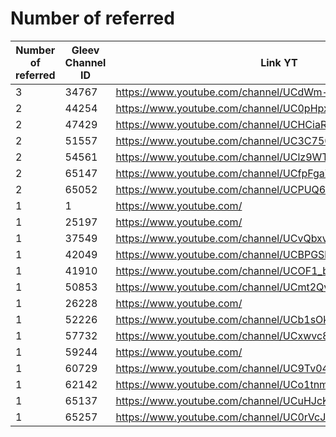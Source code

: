 # Number of referred

| Number of referred | Gleev Channel ID | Link YT | Status | Subscribers YT |
| --- | --- | --- | --- | --- |
| 3 | 34767 | https://www.youtube.com/channel/UCdWm-19iAtvkoiKXZR-b2Zw | Rejected | 1 |
| 2 | 44254 | https://www.youtube.com/channel/UC0pHpxSt_4gd63WylQL0cVQ | Diamond | 1280000 |
| 2 | 47429 | https://www.youtube.com/channel/UCHCiaRsqvtMriZlVxYMP5ig | Diamond | 1430000 |
| 2 | 51557 | https://www.youtube.com/channel/UC3C7500zgxQCCO4G-iKDI_A | Silver | 30500 |
| 2 | 54561 | https://www.youtube.com/channel/UClz9WTncMG2fkm_N0amccWw | Silver | 1040000 |
| 2 | 65147 | https://www.youtube.com/channel/UCfpFgaZAodJSM1ZA6NJlK_A | Bronze | 3130 |
| 2 | 65052 | https://www.youtube.com/channel/UCPUQ62u4DWiYAXJbUX-vrOg | Bronze | 1970 |
| 1 | 1 | https://www.youtube.com/ | 0 |  |
| 1 | 25197 | https://www.youtube.com/ | 0 |  |
| 1 | 37549 | https://www.youtube.com/channel/UCvQbxv7NKmN_n3KrvesJPIA | Bronze | 5560 |
| 1 | 42049 | https://www.youtube.com/channel/UCBPGSbZZ-ORdqrt2-tOrO9w | Gold | 139000 |
| 1 | 41910 | https://www.youtube.com/channel/UCOF1_bCVWjXimuDOQG-3AgA | Bronze | 1800 |
| 1 | 50853 | https://www.youtube.com/channel/UCmt2QvFBNQlMzw_5sgLPFnQ | Gold | 191000 |
| 1 | 26228 | https://www.youtube.com/ | 0 |  |
| 1 | 52226 | https://www.youtube.com/channel/UCb1sOkPyfKr_Q3ut7DU8lpw | Bronze | 17600 |
| 1 | 57732 | https://www.youtube.com/channel/UCxwvc86Gi0Cm8oXFIXSGbKQ | Bronze | 151 |
| 1 | 59244 | https://www.youtube.com/ | 0 |  |
| 1 | 60729 | https://www.youtube.com/channel/UC9Tv04_-77YO7EizY8lo5LQ | Bronze | 1000 |
| 1 | 62142 | https://www.youtube.com/channel/UCo1tnmAd6lGe4QuGx_m8Ktw | Bronze | 1200 |
| 1 | 65137 | https://www.youtube.com/channel/UCuHJcKQIWKEK6pEgMdEqlqg | Bronze | 110 |
| 1 | 65257 | https://www.youtube.com/channel/UC0rVcJicxIY5-p50xGW5E1w | Rejected | 112 |